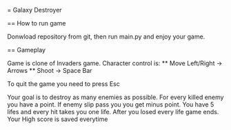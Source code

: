 = Galaxy Destroyer

== How to run game

Donwload repository from git, then run main.py and enjoy your game.

== Gameplay

Game is clone of Invaders game.
Character control is:
** Move Left/Right -> Arrows
** Shoot -> Space Bar 

To quit the game you need to press Esc

Your goal is to destroy as many enemies as possible. For every killed enemy you have a point.
If enemy slip pass you you get minus point.
You have 5 lifes and every hit takes you one life. After you losed every life game ends.
Your High score is saved everytime
